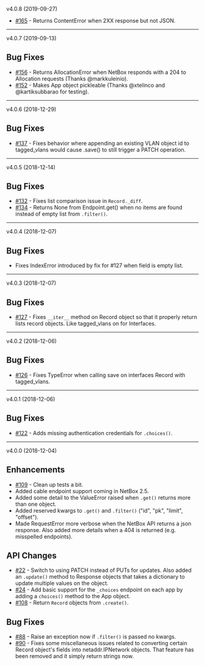 
v4.0.8 (2019-09-27)

* [#165](https://github.com/digitalocean/pynetbox/issues/165) - Returns ContentError when 2XX response but not JSON.

---

v4.0.7 (2019-09-13)

## Bug Fixes

* [#156](https://github.com/digitalocean/pynetbox/issues/156) - Returns AllocationError when NetBox responds with a 204 to Allocation requests (Thanks @markkuleinio).
* [#152](https://github.com/digitalocean/pynetbox/issues/152) - Makes App object pickleable (Thanks @xtelinco and @kartiksubbarao for testing).

---

v4.0.6 (2018-12-29)

## Bug Fixes
* [#137](https://github.com/digitalocean/pynetbox/issues/137) - Fixes behavior where appending an existing VLAN object id to tagged_vlans would cause .save() to still trigger a PATCH operation.

---

v4.0.5 (2018-12-14)

## Bug Fixes
* [#132](https://github.com/digitalocean/pynetbox/pull/132) - Fixes list comparison issue in `Record._diff`. 
* [#134](https://github.com/digitalocean/pynetbox/issues/134) - Returns None from Endpoint.get() when no items are found instead of empty list from `.filter()`.

---
v4.0.4 (2018-12-07)

## Bug Fixes
* Fixes IndexError introduced by fix for #127 when field is empty list.

---
v4.0.3 (2018-12-07)

## Bug Fixes
* [#127](https://github.com/digitalocean/pynetbox/issues/127) - Fixes `__iter__` method on Record object so that it properly return lists record objects. Like tagged_vlans on for Interfaces.

---

v4.0.2 (2018-12-06)

## Bug Fixes
* [#126](https://github.com/digitalocean/pynetbox/issues/126) - Fixes TypeError when calling save on interfaces Record with tagged_vlans.

---

v4.0.1 (2018-12-06)

## Bug Fixes
* [#122](https://github.com/digitalocean/pynetbox/issues/122) - Adds missing authentication credentials for `.choices()`.


---

v4.0.0 (2018-12-04)

## Enhancements

* [#109](https://github.com/digitalocean/pynetbox/issues/109) - Clean up tests a bit.
* Added cable endpoint support coming in NetBox 2.5.
* Added some detail to the ValueError raised when `.get()` returns more than one object.
* Added reserved kwargs to `.get()` and `.filter()` ("id", "pk", "limit", "offset").
* Made RequestError more verbose when the NetBox API returns a json response. Also added more details when a 404 is returned (e.g. misspelled endpoints). 

## API Changes

* [#22](https://github.com/digitalocean/pynetbox/issues/22) - Switch to using PATCH instead of PUTs for updates. Also added an `.update()` method to Response objects that takes a dictionary to update multiple values on the object.
* [#24](https://github.com/digitalocean/pynetbox/issues/24) - Add basic support for the `_choices` endpoint on each app by adding a `choices()` method to the App object.
* [#108](https://github.com/digitalocean/pynetbox/issues/108) - Return `Record` objects from `.create()`.

## Bug Fixes

* [#88](https://github.com/digitalocean/pynetbox/issues/88) - Raise an exception now if `.filter()` is passed no kwargs.
* [#90](https://github.com/digitalocean/pynetbox/issues/90) - Fixes some miscellaneous issues related to converting certain Record object's fields into netaddr.IPNetwork objects. That feature has been removed and it simply return strings now.
